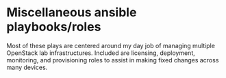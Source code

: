 # Miscellaneous ansible playbooks/roles
Most of these plays are centered around my day job of managing multiple OpenStack lab infrastructures.
Included are licensing, deployment, monitoring, and provisioning roles to assist in making fixed changes across
many devices.
